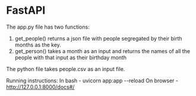 # FastAPI

The app.py file has two functions:
1. get_people() returns a json file with people segregated by their birth months as the key.
2. get_person() takes a month as an input and returns the names of all the people with that input as their birthday month

The python file takes people.csv as an input file. 

Running instructions:
In bash - uvicorn app:app --reload
On browser - http://127.0.0.1:8000/docs#/
